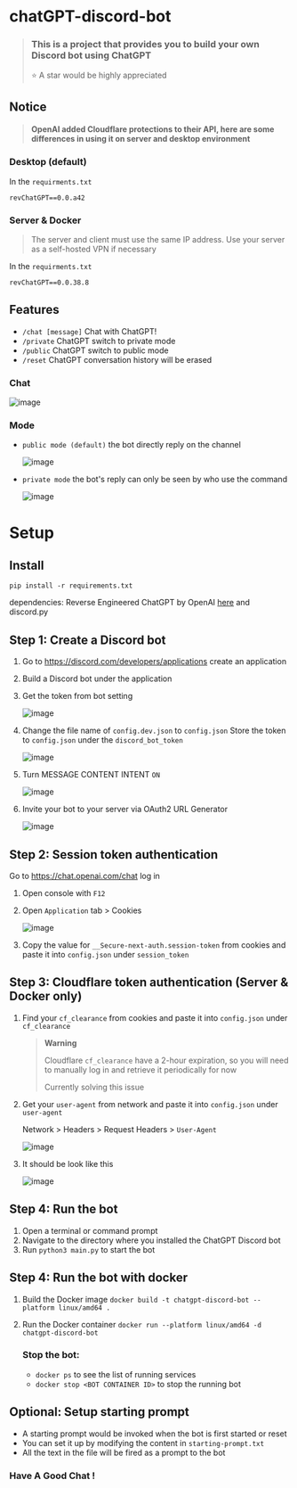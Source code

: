 # chatGPT-discord-bot

> ### This is a project that provides you to build your own Discord bot using ChatGPT
>
> ⭐️ A star would be highly appreciated

## Notice
> #### OpenAI added Cloudflare protections to their API, here are some differences in using it on server and desktop environment

### Desktop (default)
In the `requirments.txt`

    revChatGPT==0.0.a42
### Server & Docker
> The server and client must use the same IP address. Use your server as a self-hosted VPN if necessary

In the `requirments.txt`

    revChatGPT==0.0.38.8
## Features

* `/chat [message]` Chat with ChatGPT!
* `/private` ChatGPT switch to private mode
* `/public`  ChatGPT switch to public  mode
* `/reset`   ChatGPT conversation history will be erased

### Chat

![image](https://user-images.githubusercontent.com/89479282/206497774-47d960cd-1aeb-4fba-9af5-1f9d6ff41f00.gif)

### Mode

* `public mode (default)`  the bot directly reply on the channel

  ![image](https://user-images.githubusercontent.com/89479282/206565977-d7c5d405-fdb4-4202-bbdd-715b7c8e8415.gif)
* `private mode` the bot's reply can only be seen by who use the command

  ![image](https://user-images.githubusercontent.com/89479282/206565873-b181e600-e793-4a94-a978-47f806b986da.gif)

# Setup

## Install

`pip install -r requirements.txt`

dependencies: Reverse Engineered ChatGPT by OpenAI [here](https://github.com/acheong08/ChatGPT) and discord.py

## Step 1: Create a Discord bot

1. Go to https://discord.com/developers/applications create an application
2. Build a Discord bot under the application
3. Get the token from bot setting

   ![image](https://user-images.githubusercontent.com/89479282/205949161-4b508c6d-19a7-49b6-b8ed-7525ddbef430.png)
4. Change the file name of `config.dev.json` to `config.json`
Store the token to `config.json` under the `discord_bot_token`

   ![image](https://user-images.githubusercontent.com/89479282/205949488-f3f2903d-7fb8-4be3-a703-2174535b3cd7.png)
5. Turn MESSAGE CONTENT INTENT `ON`

   ![image](https://user-images.githubusercontent.com/89479282/205949323-4354bd7d-9bb9-4f4b-a87e-deb9933a89b5.png)
   
6. Invite your bot to your server via OAuth2 URL Generator

   ![image](https://user-images.githubusercontent.com/89479282/205949600-0c7ddb40-7e82-47a0-b59a-b089f929d177.png)

## Step 2: Session token authentication

Go to https://chat.openai.com/chat log in

1. Open console with `F12`

2. Open `Application` tab > Cookies

    ![image](https://user-images.githubusercontent.com/36258159/206955081-8a8e1ff9-d12c-456c-9a67-5c1a7438f76c.png)

3. Copy the value for `__Secure-next-auth.session-token` from cookies and paste it into `config.json` under `session_token`

## Step 3: Cloudflare token authentication (Server & Docker only)

  
   1. Find your `cf_clearance` from cookies and paste it into `config.json` under `cf_clearance`
        > **Warning**
        > 
        > Cloudflare `cf_clearance` have a 2-hour expiration, so you will need to manually log in and retrieve it periodically for now
        > 
        > Currently solving this issue

   2. Get your `user-agent` from network and paste it into `config.json` under `user-agent`

        Network > Headers > Request Headers > `User-Agent`

        ![image](https://user-images.githubusercontent.com/89479282/207018691-da7de05e-89c1-4111-a2d6-c220fa35754b.png
  )
  
   3. It should be look like this

        ![image](https://user-images.githubusercontent.com/89479282/206976671-31c989d1-c1af-494f-876a-3dc632ffc4da.PNG)

## Step 4: Run the bot

1. Open a terminal or command prompt
2. Navigate to the directory where you installed the ChatGPT Discord bot
3. Run `python3 main.py` to start the bot

## Step 4: Run the bot with docker

1. Build the Docker image `docker build -t chatgpt-discord-bot --platform linux/amd64 .`
2. Run the Docker container  `docker run --platform linux/amd64 -d chatgpt-discord-bot`

   ### Stop the bot:

   * `docker ps` to see the list of running services
   * `docker stop <BOT CONTAINER ID>` to stop the running bot

## Optional: Setup starting prompt

* A starting prompt would be invoked when the bot is first started or reset
* You can set it up by modifying the content in `starting-prompt.txt`
* All the text in the file will be fired as a prompt to the bot  

### Have A Good Chat !
